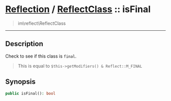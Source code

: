 # [Reflection](reflect.md) / [ReflectClass](reflect-ReflectClass.md) :: isFinal
 > im\reflect\ReflectClass
____

## Description
Check to see if this class is `final`.

 > This is equal to `$this->getModifiers() & Reflect::M_FINAL`  

## Synopsis
```php
public isFinal(): bool
```
